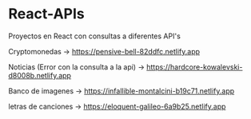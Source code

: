 # React-APIs
Proyectos en React con consultas a diferentes API's

Cryptomonedas -> https://pensive-bell-82ddfc.netlify.app

Noticias (Error con la consulta a la api) -> https://hardcore-kowalevski-d8008b.netlify.app

Banco de imagenes -> https://infallible-montalcini-b19c71.netlify.app

letras de canciones -> https://eloquent-galileo-6a9b25.netlify.app
